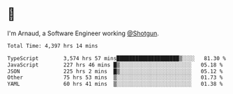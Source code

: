 # 👋

I'm Arnaud, a Software Engineer working [@Shotgun](https://shotgun.live).

<!--START_SECTION:waka-->

```txt
Total Time: 4,397 hrs 14 mins

TypeScript        3,574 hrs 57 mins████████████████████▒░░░░   81.30 %
JavaScript        227 hrs 46 mins █▒░░░░░░░░░░░░░░░░░░░░░░░   05.18 %
JSON              225 hrs 2 mins  █▒░░░░░░░░░░░░░░░░░░░░░░░   05.12 %
Other             75 hrs 53 mins  ▒░░░░░░░░░░░░░░░░░░░░░░░░   01.73 %
YAML              60 hrs 41 mins  ▒░░░░░░░░░░░░░░░░░░░░░░░░   01.38 %
```

<!--END_SECTION:waka-->
